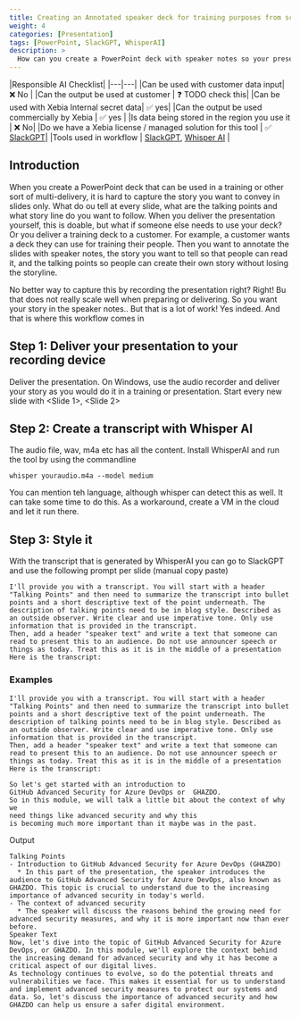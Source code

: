 ```yaml
---
title: Creating an Annotated speaker deck for training purposes from scratch
weight: 4
categories: [Presentation]
tags: [PowerPoint, SlackGPT, WhisperAI]
description: >
  How can you create a PowerPoint deck with speaker notes so your presentation or training can be redelivered?
---
```


|Responsible AI Checklist|
|---|---|
|Can be used with customer data input| ❌ No |
|Can the output be used at customer | ❓ TODO check this|
|Can be used with Xebia Internal secret data| ✅ yes|
|Can the output be used commercially by Xebia | ✅ yes |
|Is data being stored in the region you use it | ❌ No|
|Do we have a Xebia license / managed solution for this tool | ✅ [SlackGPT](/docs/ai-tools/slackgpt)|
|Tools used in workflow | [SlackGPT](/docs/ai-tools/slackgpt), [Whisper AI](/docs/ai-tools/whisper) |

## Introduction
When you create a PowerPoint deck that can be used in a training or other sort of multi-delivery, it is hard to capture the story you want to convey in slides only. What do ou tell at every slide, what are the talking points and what story line do you want to follow. When you deliver the presentation yourself, this is doable, but what if someone else needs to use your deck? Or you deliver a training deck to a customer. For example, a customer wants a deck they can use for training their people. Then you want to annotate the slides with speaker notes, the story you want to tell so that people can read it, and the talking points so people can create their own story without losing the storyline.

No better way to capture this by recording the presentation right? Right! Bu that does not really scale well when preparing or delivering. So you want your story in the speaker notes.. But that is a lot of work! Yes indeed. And that is where this workflow comes in

## Step 1: Deliver your presentation to your recording device
Deliver the presentation. On Windows, use the audio recorder and deliver your story as you would do it in a training or presentation. Start every new slide with <Slide 1>, <Slide 2> 

## Step 2: Create a transcript with Whisper AI
The audio file, wav, m4a etc has all the content. Install WhisperAI and run the tool by using the commandline

```
whisper youraudio.m4a --model medium 
```

You can mention teh language, although whisper can detect this as well. It can take some time to do this. As a workaround, create a VM in the cloud and let it run there.


## Step 3: Style it

With the transcript that is generated by WhisperAI you can go to SlackGPT and use the following prompt per slide (manual copy paste)

```
I'll provide you with a transcript. You will start with a header "Talking Points" and then need to summarize the transcript into bullet points and a short descriptive text of the point underneath. The description of talking points need to be in blog style. Described as an outside observer. Write clear and use imperative tone. Only use information that is provided in the transcript.
Then, add a header "speaker text" and write a text that someone can read to present this to an audience. Do not use announcer speech or things as today. Treat this as it is in the middle of a presentation
Here is the transcript:
```

### Examples

```
I'll provide you with a transcript. You will start with a header "Talking Points" and then need to summarize the transcript into bullet points and a short descriptive text of the point underneath. The description of talking points need to be in blog style. Described as an outside observer. Write clear and use imperative tone. Only use information that is provided in the transcript.
Then, add a header "speaker text" and write a text that someone can read to present this to an audience. Do not use announcer speech or things as today. Treat this as it is in the middle of a presentation
Here is the transcript:

So let's get started with an introduction to
GitHub Advanced Security for Azure DevOps or  GHAZDO.
So in this module, we will talk a little bit about the context of why we
need things like advanced security and why this
is becoming much more important than it maybe was in the past.
```

Output
```
Talking Points
- Introduction to GitHub Advanced Security for Azure DevOps (GHAZDO)
  * In this part of the presentation, the speaker introduces the audience to GitHub Advanced Security for Azure DevOps, also known as GHAZDO. This topic is crucial to understand due to the increasing importance of advanced security in today's world.
- The context of advanced security
  * The speaker will discuss the reasons behind the growing need for advanced security measures, and why it is more important now than ever before.
Speaker Text
Now, let's dive into the topic of GitHub Advanced Security for Azure DevOps, or GHAZDO. In this module, we'll explore the context behind the increasing demand for advanced security and why it has become a critical aspect of our digital lives.
As technology continues to evolve, so do the potential threats and vulnerabilities we face. This makes it essential for us to understand and implement advanced security measures to protect our systems and data. So, let's discuss the importance of advanced security and how GHAZDO can help us ensure a safer digital environment.
```